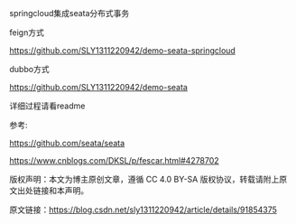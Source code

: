 springcloud集成seata分布式事务

feign方式

https://github.com/SLY1311220942/demo-seata-springcloud

dubbo方式

https://github.com/SLY1311220942/demo-seata

详细过程请看readme

参考:

https://github.com/seata/seata

https://www.cnblogs.com/DKSL/p/fescar.html#4278702

版权声明：本文为博主原创文章，遵循 CC 4.0 BY-SA 版权协议，转载请附上原文出处链接和本声明。

原文链接：https://blog.csdn.net/sly1311220942/article/details/91854375